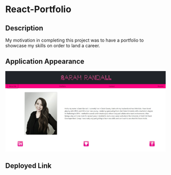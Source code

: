 # React-Portfolio

## Description

My motivation in completing this project was to have a portfolio to showcase my skills on order to land a career.

## Application Appearance

![portfolio screenshot](./src/images/screenshot.jpg)

## Deployed Link
